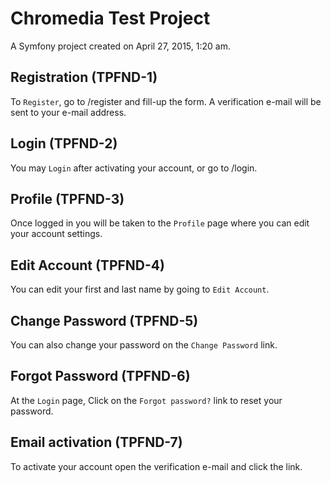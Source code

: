 Chromedia Test Project
===========

A Symfony project created on April 27, 2015, 1:20 am.

## Registration (TPFND-1)

To `Register`, go to /register and fill-up the form. A verification e-mail will be sent to your e-mail address.

## Login (TPFND-2)

You may `Login` after activating your account, or go to /login.

## Profile (TPFND-3)

Once logged in you will be taken to the `Profile` page where you can edit your account settings.

## Edit Account (TPFND-4)

You can edit your first and last name by going to `Edit Account`.

## Change Password (TPFND-5)

You can also change your password on the `Change Password` link.

## Forgot Password (TPFND-6)

At the `Login` page, Click on the `Forgot password?` link to reset your password.

## Email activation (TPFND-7)

To activate your account open the verification e-mail and click the link.
